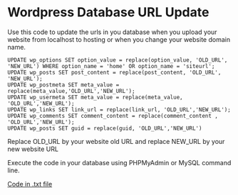 # Wordpress Database URL Update

Use this code to update the urls in you database when you upload your website from localhost to hosting or when you change your website domain name.


```
UPDATE wp_options SET option_value = replace(option_value, 'OLD_URL', 'NEW_URL') WHERE option_name = 'home' OR option_name = 'siteurl'; 
UPDATE wp_posts SET post_content = replace(post_content, 'OLD_URL', 'NEW_URL');
UPDATE wp_postmeta SET meta_value = replace(meta_value,'OLD_URL','NEW_URL');
UPDATE wp_usermeta SET meta_value = replace(meta_value, 'OLD_URL','NEW_URL'); 
UPDATE wp_links SET link_url = replace(link_url, 'OLD_URL','NEW_URL');
UPDATE wp_comments SET comment_content = replace(comment_content , 'OLD_URL','NEW_URL');
UPDATE wp_posts SET guid = replace(guid, 'OLD_URL','NEW_URL')
```

Replace OLD_URL by your website old URL and replace NEW_URL by your new website URL

Execute the code in your database using PHPMyAdmin or MySQL command line.

[Code in .txt file](https://github.com/baselakasha/Wordpress_Database_URL_Update/blob/master/Wordpress_Database_URL_Update.txt)
